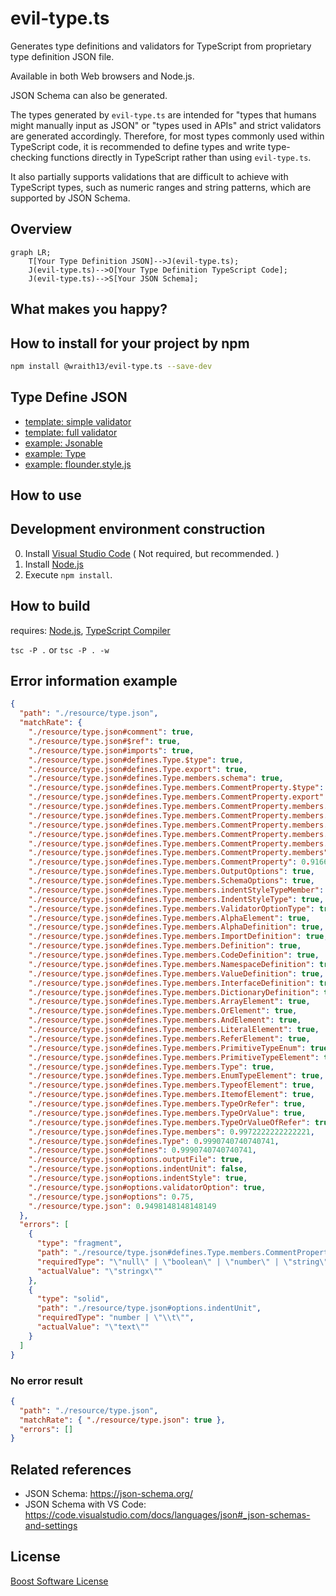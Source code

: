 # evil-type.ts

Generates type definitions and validators for TypeScript from proprietary type definition JSON file.

Available in both Web browsers and Node.js.

JSON Schema can also be generated.

The types generated by `evil-type.ts` are intended for "types that humans might manually input as JSON" or "types used in APIs" and strict validators are generated accordingly. Therefore, for most types commonly used within TypeScript code, it is recommended to define types and write type-checking functions directly in TypeScript rather than using `evil-type.ts`.

It also partially supports validations that are difficult to achieve with TypeScript types, such as numeric ranges and string patterns, which are supported by JSON Schema.

## Overview

```mermaid
graph LR;
    T[Your Type Definition JSON]-->J(evil-type.ts);
    J(evil-type.ts)-->O[Your Type Definition TypeScript Code];
    J(evil-type.ts)-->S[Your JSON Schema];
```

## What makes you happy?

## How to install for your project by npm

```sh
npm install @wraith13/evil-type.ts --save-dev
```

## Type Define JSON

- [template: simple validator](./template/simple.json)
- [template: full validator](./template/full.json)
- [example: Jsonable](./resource/jsonable.json)
- [example: Type](./resource/type.json)
- [example: flounder.style.js](https://github.com/wraith13/flounder.style.js/blob/master/source/type.json)

## How to use

## Development environment construction

0. Install [Visual Studio Code](https://code.visualstudio.com/) ( Not required, but recommended. )
1. Install [Node.js](https://nodejs.org/)
2. Execute `npm install`.

## How to build

requires: [Node.js](https://nodejs.org/), [TypeScript Compiler](https://www.npmjs.com/package/typescript)

`tsc -P .` or `tsc -P . -w`

## Error information example

```json
{
  "path": "./resource/type.json",
  "matchRate": {
    "./resource/type.json#comment": true,
    "./resource/type.json#$ref": true,
    "./resource/type.json#imports": true,
    "./resource/type.json#defines.Type.$type": true,
    "./resource/type.json#defines.Type.export": true,
    "./resource/type.json#defines.Type.members.schema": true,
    "./resource/type.json#defines.Type.members.CommentProperty.$type": true,
    "./resource/type.json#defines.Type.members.CommentProperty.export": true,
    "./resource/type.json#defines.Type.members.CommentProperty.members.comment?.$type": true,
    "./resource/type.json#defines.Type.members.CommentProperty.members.comment?.items.$type": true,
    "./resource/type.json#defines.Type.members.CommentProperty.members.comment?.items.type": false,
    "./resource/type.json#defines.Type.members.CommentProperty.members.comment?.items": 0.5,
    "./resource/type.json#defines.Type.members.CommentProperty.members.comment?": 0.75,
    "./resource/type.json#defines.Type.members.CommentProperty.members": 0.75,
    "./resource/type.json#defines.Type.members.CommentProperty": 0.9166666666666666,
    "./resource/type.json#defines.Type.members.OutputOptions": true,
    "./resource/type.json#defines.Type.members.SchemaOptions": true,
    "./resource/type.json#defines.Type.members.indentStyleTypeMember": true,
    "./resource/type.json#defines.Type.members.IndentStyleType": true,
    "./resource/type.json#defines.Type.members.ValidatorOptionType": true,
    "./resource/type.json#defines.Type.members.AlphaElement": true,
    "./resource/type.json#defines.Type.members.AlphaDefinition": true,
    "./resource/type.json#defines.Type.members.ImportDefinition": true,
    "./resource/type.json#defines.Type.members.Definition": true,
    "./resource/type.json#defines.Type.members.CodeDefinition": true,
    "./resource/type.json#defines.Type.members.NamespaceDefinition": true,
    "./resource/type.json#defines.Type.members.ValueDefinition": true,
    "./resource/type.json#defines.Type.members.InterfaceDefinition": true,
    "./resource/type.json#defines.Type.members.DictionaryDefinition": true,
    "./resource/type.json#defines.Type.members.ArrayElement": true,
    "./resource/type.json#defines.Type.members.OrElement": true,
    "./resource/type.json#defines.Type.members.AndElement": true,
    "./resource/type.json#defines.Type.members.LiteralElement": true,
    "./resource/type.json#defines.Type.members.ReferElement": true,
    "./resource/type.json#defines.Type.members.PrimitiveTypeEnum": true,
    "./resource/type.json#defines.Type.members.PrimitiveTypeElement": true,
    "./resource/type.json#defines.Type.members.Type": true,
    "./resource/type.json#defines.Type.members.EnumTypeElement": true,
    "./resource/type.json#defines.Type.members.TypeofElement": true,
    "./resource/type.json#defines.Type.members.ItemofElement": true,
    "./resource/type.json#defines.Type.members.TypeOrRefer": true,
    "./resource/type.json#defines.Type.members.TypeOrValue": true,
    "./resource/type.json#defines.Type.members.TypeOrValueOfRefer": true,
    "./resource/type.json#defines.Type.members": 0.9972222222222221,
    "./resource/type.json#defines.Type": 0.9990740740740741,
    "./resource/type.json#defines": 0.9990740740740741,
    "./resource/type.json#options.outputFile": true,
    "./resource/type.json#options.indentUnit": false,
    "./resource/type.json#options.indentStyle": true,
    "./resource/type.json#options.validatorOption": true,
    "./resource/type.json#options": 0.75,
    "./resource/type.json": 0.9498148148148149
  },
  "errors": [
    {
      "type": "fragment",
      "path": "./resource/type.json#defines.Type.members.CommentProperty.members.comment?.items.type",
      "requiredType": "\"null\" | \"boolean\" | \"number\" | \"string\"",
      "actualValue": "\"stringx\""
    },
    {
      "type": "solid",
      "path": "./resource/type.json#options.indentUnit",
      "requiredType": "number | \"\\t\"",
      "actualValue": "\"text\""
    }
  ]
}
```

### No error result

```json
{
  "path": "./resource/type.json",
  "matchRate": { "./resource/type.json": true },
  "errors": []
}
```

## Related references

- JSON Schema: https://json-schema.org/
- JSON Schema with VS Code: https://code.visualstudio.com/docs/languages/json#_json-schemas-and-settings

## License

[Boost Software License](./LICENSE_1_0.txt)
